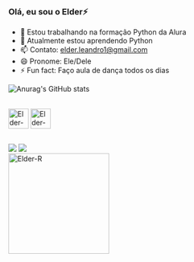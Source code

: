 ### Olá, eu sou o Elder⚡️


- 🔭 Estou trabalhando na formação Python da Alura
- 🌱 Atualmente estou aprendendo Python
- 📫 Contato: elder.leandro1@gmail.com
- 😄 Pronome: Ele/Dele
- ⚡ Fun fact: Faço aula de dança todos os dias 

![Anurag's GitHub stats](https://github-readme-stats.vercel.app/api?username=Elderleandro1&show_icons=true&theme=highcontrast)


<div style="display: inline_block"><br>
  <img align="center" alt = "Elder-Python" height = "40" src="https://cdn.jsdelivr.net/gh/devicons/devicon/icons/python/python-original.svg" />
  <img align="center" alt = "Elder-R" height = "40" src="https://cdn.jsdelivr.net/gh/devicons/devicon/icons/r/r-original.svg" />
</div>

##


<div>
  <a href = "https://www.linkedin.com/in/elder-silva-22a725116/" target = "_blank"> <img src="https://img.shields.io/badge/LinkedIn-0077B5?style=for-the-badge&logo=linkedin&logoColor=white"></a>
  <a href = "elder.leandro1@gmail.com" target = "_blank"> <img src="https://img.shields.io/badge/Gmail-D14836?style=for-the-badge&logo=gmail&logoColor=white"></a>

  
</div>


<img align="center" alt = "Elder-R" height = "200" src="https://user-images.githubusercontent.com/79534537/137537326-b29e961e-abad-4b90-a0ee-90f8c8c00b78.png" />
